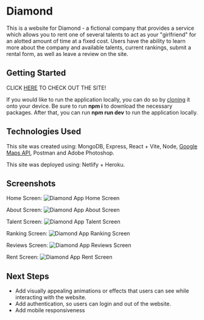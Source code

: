 # Diamond
This is a website for Diamond - a fictional company that provides a service which allows you to rent one of several talents to act as your "girlfriend" for an alotted amount of time at a fixed cost. Users have the ability to learn more about the company and available talents, current rankings, submit a rental form, as well as leave a review on the site.

## Getting Started

CLICK <a href='https://diamond-p4.netlify.app/'>HERE</a> TO CHECK OUT THE SITE!

If you would like to run the application locally, you can do so by <a href='https://docs.github.com/en/repositories/creating-and-managing-repositories/cloning-a-repository'>cloning</a> it onto your device. Be sure to run **npm i** to download the necessary packages. After that, you can run **npm run dev** to run the application locally.

## Technologies Used

This site was created using:
MongoDB, Express, React + Vite, Node, <a href='https://developers.google.com/maps/documentation/javascript'>Google Maps API</a>, Postman and Adobe Photoshop.

This site was deployed using:
Netlify + Heroku.

## Screenshots

Home Screen:
<img src="https://i.imgur.com/i2sR44Z.png" alt="Diamond App Home Screen">

About Screen:
<img src="https://i.imgur.com/ARePLHZ.png" alt="Diamond App About Screen">

Talent Screen:
<img src="https://i.imgur.com/vdDqM0X.png" alt="Diamond App Talent Screen">

Ranking Screen:
<img src="https://i.imgur.com/Vpq8fgu.png" alt="Diamond App Ranking Screen">

Reviews Screen:
<img src="https://i.imgur.com/zbnKTfj.png" alt="Diamond App Reviews Screen">

Rent Screen:
<img src="https://i.imgur.com/Di6ItQj.png" alt="Diamond App Rent Screen">

## Next Steps
- Add visually appealing animations or effects that users can see while interacting with the website.
- Add authentication, so users can login and out of the website.
- Add mobile responsiveness

